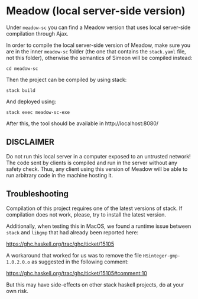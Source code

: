 # Meadow (local server-side version)
Under `meadow-sc` you can find a Meadow version that uses local server-side compilation through Ajax.

In order to compile the local server-side version of Meadow, make sure you are in the inner `meadow-sc` folder (the one that contains the `stack.yaml` file, not this folder), otherwise the semantics of Simeon will be compiled instead:

```
cd meadow-sc
```

Then the project can be compiled by using stack:

```
stack build
```

And deployed using:

```
stack exec meadow-sc-exe
```

After this, the tool should be available in http://localhost:8080/

## DISCLAIMER

Do not run this local server in a computer exposed to an untrusted network! The code sent by clients is compiled and run in the server without any safety check. Thus, any client using this version of Meadow will be able to run arbitrary code in the machine hosting it.

## Troubleshooting

Compilation of this project requires one of the latest versions of stack. If compilation does not work, please, try to install the latest version.

Additionally, when testing this in MacOS, we found a runtime issue between `stack` and `libgmp` that had already been reported here:

https://ghc.haskell.org/trac/ghc/ticket/15105

A workaround that worked for us was to remove the file `HSinteger-gmp-1.0.2.0.o` as suggested in the following comment:

https://ghc.haskell.org/trac/ghc/ticket/15105#comment:10

But this may have side-effects on other stack haskell projects, do at your own risk.

